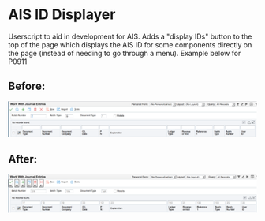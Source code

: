 # AIS ID Displayer

Userscript to aid in development for AIS. Adds a "display IDs" button to the top of the page which displays the AIS ID for some 
components directly on the page (instead of needing to go through a menu). Example below for P0911

## Before:

![Before picture](pics/before.png)

## After:

![After picture](pics/after.png)
